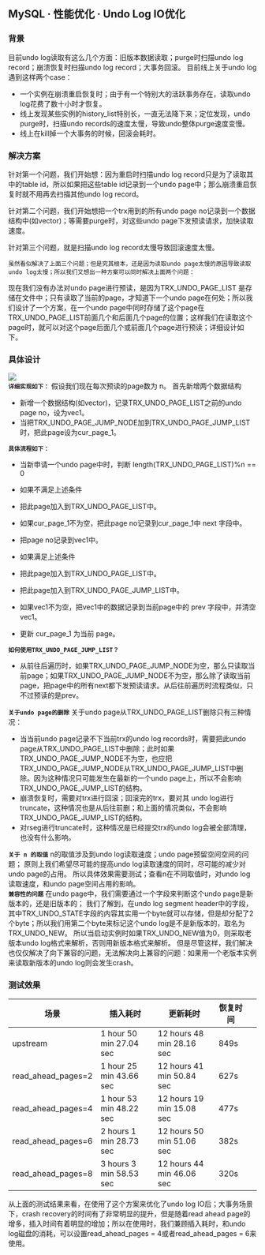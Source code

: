 ## MySQL · 性能优化 · Undo Log IO优化


    
### 背景

目前undo log读取有这么几个方面：旧版本数据读取；purge时扫描undo log record；崩溃恢复时扫描undo log record；大事务回滚。
目前线上关于undo log遇到这样两个case：  


* 一个实例在崩溃重启恢复时；由于有一个特别大的活跃事务存在，读取undo log花费了数十小时才恢复。
* 线上发现某些实例的history_list特别长，一直无法降下来；定位发现，undo purge时，扫描undo records的速度太慢，导致undo整体purge速度变慢。
* 线上在kill掉一个大事务的时候，回滚会耗时。


### 解决方案

针对第一个问题，我们开始想：因为重启时扫描undo log record只是为了读取其中的table id，所以如果把这些table id记录到一个undo page中；那么崩溃重启恢复时就不用再去扫描其他undo log record。 

针对第二个问题，我们开始想把一个trx用到的所有undo page no记录到一个数据结构中(如vector)；等需要purge时，对这些undo page下发预读请求，加快读取速度。 

针对第三个问题，就是扫描undo log record太慢导致回滚速度太慢。 

    虽然看似解决了上面三个问题；但是究其根本，还是因为读取undo page太慢的原因导致读取undo log太慢；所以我们又想出一种方案可以同时解决上面两个问题：
现在我们没有办法对undo page进行预读，是因为TRX_UNDO_PAGE_LIST 是存储在文件中；只有读取了当前的page，才知道下一个undo page在何处；所以我们设计了一个方案，在一个undo page中同时存储了这个page在TRX_UNDO_PAGE_LIST前面几个和后面几个page的位置；这样我们在读取这个page时，就可以对这个page后面几个或前面几个page进行预读；详细设计如下。  

### 具体设计

![][0]   **`详细实现如下：`** 假设我们现在每次预读的page数为 n。
首先新增两个数据结构  


* 新增一个数据结构(如vector)，记录TRX_UNDO_PAGE_LIST之前的undo page no，设为vec1。
* 当把TRX_UNDO_PAGE_JUMP_NODE加到TRX_UNDO_PAGE_JUMP_LIST时，把此page设为cur_page_1。

 **`具体流程如下：`**   


* 当新申请一个undo page中时，判断 length(TRX_UNDO_PAGE_LIST)%n == 0
  

* 如果不满足上述条件
      

* 把此page加入到TRX_UNDO_PAGE_LIST中。
* 如果cur_page_1不为空，把此page no记录到cur_page_1中 next 字段中。
* 把page no记录到vec1中。
        

      
* 如果满足上述条件
      

* 把此page加入到TRX_UNDO_PAGE_LIST中。
* 把此page加入到TRX_UNDO_PAGE_JUMP_LIST中。
* 如果vec1不为空，把vec1中的数据记录到当前page中的 prev 字段中，并清空vec1。
* 更新 cur_page_1 为当前 page。
        

 **`如何使用TRX_UNDO_PAGE_JUMP_LIST？`**   


* 从前往后遍历时，如果TRX_UNDO_PAGE_JUMP_NODE为空，那么只读取当前page；如果TRX_UNDO_PAGE_JUMP_NODE不为空，那么除了读取当前page，把page中的所有next都下发预读请求。从后往前遍历时流程类似，只不过预读的是prev。

 **`关于undo page的删除`** 关于undo page从TRX_UNDO_PAGE_LIST删除只有三种情况：  


* 当当前undo page记录不下当前trx的undo log records时，需要把此undo page从TRX_UNDO_PAGE_LIST中删除；此时如果TRX_UNDO_PAGE_JUMP_NODE不为空，也应把TRX_UNDO_PAGE_JUMP_NODE从TRX_UNDO_PAGE_JUMP_LIST中删除。因为这种情况只可能发生在最新的一个undo page上，所以不会影响TRX_UNDO_PAGE_JUMP_LIST的结构。
* 崩溃恢复时，需要对trx进行回滚；回滚完的trx，要对其 undo log进行truncate，这种情况也是从后往前删；和上面的情况类似，不会影响TRX_UNDO_PAGE_JUMP_LIST的结构。
* 对rseg进行truncate时，这种情况是已经提交trx的undo log会被全部清理，也没有什么影响。

 **`关于 n 的取值`** n的取值涉及到undo log读取速度；undo page预留空间空间的问题；
原则上我们希望尽可能的提高undo log读取速度的同时，尽可能的减少对undo page的占用。
所以具体效果需要测试；查看n在不同取值时，对undo log读取速度，和undo page空间占用的影响。   **`兼容性的问题`** 在undo page中，我们需要通过一个字段来判断这个undo page是新版本的，还是旧版本的；
我们了解到，在undo log segment header中的字段，其中TRX_UNDO_STATE字段的内容其实用一个byte就可以存储，但是却分配了2个byte；所以我们用第二个byte来标记这个undo log是不是新版本的，取名为TRX_UNDO_NEW。
所以当启动实例时如果TRX_UNDO_NEW值为0，则采取老版本undo log格式来解析，否则用新版本格式来解析。
但是尽管这样，我们解决也仅仅解决了向下兼容的问题，无法解决向上兼容的问题：如果用一个老版本实例来读取新版本的undo log则会发生crash。  

### 测试效果

| 场景 | 插入耗时 | 更新耗时 | 恢复时间 |   |
| - | - | - | - | - |
| upstream | 1 hour 50 min 27.04 sec | 12 hours 48 min 28.16 sec | 849s |   |
| read_ahead_pages=2 | 1 hour 25 min 43.66 sec | 12 hours 41 min 50.84 sec | 627s |   |
| read_ahead_pages=4 | 1 hour 53 min 48.22 sec | 12 hours 19 min 15.08 sec | 477s |   |
| read_ahead_pages=6 | 2 hours 1 min 28.73 sec | 12 hours 50 min 51.06 sec | 382s |   |
| read_ahead_pages=8 | 3 hours 3 min 58.53 sec | 12 hours 44 min 46.06 sec | 320s |   |



从上面的测试结果来看，在使用了这个方案来优化了undo log IO后；大事务场景下，crash recovery的时间有了非常明显的提升，但是随着read ahead page的增多，插入时间有着明显的增加；所以在使用时，我们兼顾插入耗时，和undo log磁盘的消耗，可以设置read_ahead_pages = 4或者read_ahead_pages = 6来使用。  


[0]: http://mysql.taobao.org/monthly/pic/202106/bayan-pic/pic0.png